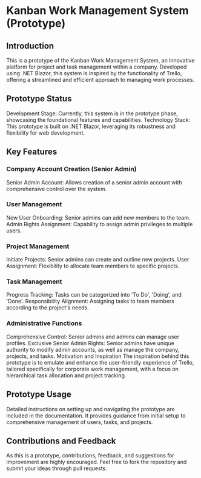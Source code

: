 # Kanban Work Management System (Prototype)
## Introduction
This is a prototype of the Kanban Work Management System, an innovative platform for project and task management within a company. Developed using .NET Blazor, this system is inspired by the functionality of Trello, offering a streamlined and efficient approach to managing work processes.

## Prototype Status
Development Stage: Currently, this system is in the prototype phase, showcasing the foundational features and capabilities.
Technology Stack: This prototype is built on .NET Blazor, leveraging its robustness and flexibility for web development.

## Key Features
### Company Account Creation (Senior Admin)
Senior Admin Account: Allows creation of a senior admin account with comprehensive control over the system.

### User Management
New User Onboarding: Senior admins can add new members to the team.
Admin Rights Assignment: Capability to assign admin privileges to multiple users.
### Project Management
Initiate Projects: Senior admins can create and outline new projects.
User Assignment: Flexibility to allocate team members to specific projects.
### Task Management
Progress Tracking: Tasks can be categorized into 'To Do', 'Doing', and 'Done'.
Responsibility Alignment: Assigning tasks to team members according to the project's needs.
### Administrative Functions
Comprehensive Control: Senior admins and admins can manage user profiles.
Exclusive Senior Admin Rights: Senior admins have unique authority to modify admin accounts, as well as manage the company, projects, and tasks.
Motivation and Inspiration
The inspiration behind this prototype is to emulate and enhance the user-friendly experience of Trello, tailored specifically for corporate work management, with a focus on hierarchical task allocation and project tracking.

## Prototype Usage
Detailed instructions on setting up and navigating the prototype are included in the documentation. It provides guidance from initial setup to comprehensive management of users, tasks, and projects.

## Contributions and Feedback
As this is a prototype, contributions, feedback, and suggestions for improvement are highly encouraged. Feel free to fork the repository and submit your ideas through pull requests.
